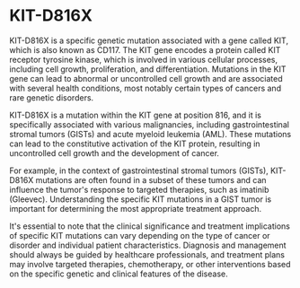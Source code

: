 # KIT-D816X

KIT-D816X is a specific genetic mutation associated with a gene called KIT, which is also known as CD117. The KIT gene encodes a protein called KIT receptor tyrosine kinase, which is involved in various cellular processes, including cell growth, proliferation, and differentiation. Mutations in the KIT gene can lead to abnormal or uncontrolled cell growth and are associated with several health conditions, most notably certain types of cancers and rare genetic disorders.

KIT-D816X is a mutation within the KIT gene at position 816, and it is specifically associated with various malignancies, including gastrointestinal stromal tumors (GISTs) and acute myeloid leukemia (AML). These mutations can lead to the constitutive activation of the KIT protein, resulting in uncontrolled cell growth and the development of cancer.

For example, in the context of gastrointestinal stromal tumors (GISTs), KIT-D816X mutations are often found in a subset of these tumors and can influence the tumor's response to targeted therapies, such as imatinib (Gleevec). Understanding the specific KIT mutations in a GIST tumor is important for determining the most appropriate treatment approach.

It's essential to note that the clinical significance and treatment implications of specific KIT mutations can vary depending on the type of cancer or disorder and individual patient characteristics. Diagnosis and management should always be guided by healthcare professionals, and treatment plans may involve targeted therapies, chemotherapy, or other interventions based on the specific genetic and clinical features of the disease.
